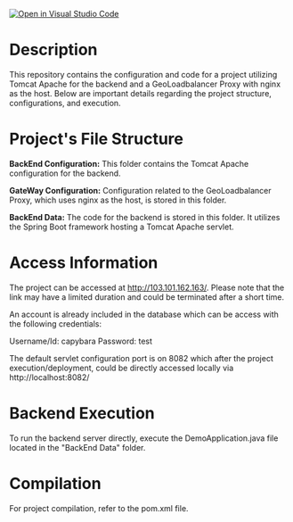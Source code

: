 [![Open in Visual Studio Code](https://classroom.github.com/assets/open-in-vscode-718a45dd9cf7e7f842a935f5ebbe5719a5e09af4491e668f4dbf3b35d5cca122.svg)](https://classroom.github.com/online_ide?assignment_repo_id=13283958&assignment_repo_type=AssignmentRepo) 

# Description

This repository contains the configuration and code for a project utilizing Tomcat Apache for the backend and a GeoLoadbalancer Proxy with nginx as the host. Below are important details regarding the project structure, configurations, and execution.

# Project's File Structure

**BackEnd Configuration:** This folder contains the Tomcat Apache configuration for the backend.

**GateWay Configuration:** Configuration related to the GeoLoadbalancer Proxy, which uses nginx as the host, is stored in this folder.

**BackEnd Data:** The code for the backend is stored in this folder. It utilizes the Spring Boot framework hosting a Tomcat Apache servlet.

# Access Information

The project can be accessed at http://103.101.162.163/. Please note that the link may have a limited duration and could be terminated after a short time.

An account is already included in the database which can be access with the following credentials:

Username/Id: capybara
Password: test

The default servlet configuration port is on 8082 which after the project execution/deployment, could be directly accessed locally via http://localhost:8082/

# Backend Execution

To run the backend server directly, execute the DemoApplication.java file located in the "BackEnd Data" folder.

# Compilation

For project compilation, refer to the pom.xml file. 
